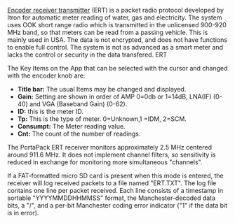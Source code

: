 [Encoder receiver transmitter](https://en.wikipedia.org/wiki/Encoder_receiver_transmitter) (ERT) is a packet radio protocol developed by Itron for automatic meter reading of water, gas and electricity. The system uses OOK short range radio which is transmitted in the unlicensed 900-920 MHz band, so that meters can be read from a passing vehicle. This is mainly used in USA. The data is not encrypted, and does not have functions to enable full control. The system is not as advanced as a smart meter and lacks the control or  security in the data transfered.
ERT

The Key Items on the App that can be selected with the cursor and changed with the encoder knob are:

* **Title bar:** The usual Items may be changed and displayed.
* **Gain:** Setting are shown in order of AMP 0=0db or 1=14dB, LNA(IF) (0-40) and VGA (Baseband Gain) (0-62).
* **ID:** this is the meter ID.
* **Tp:** This is the type of meter. 0=Unknown,1 =IDM, 2=SCM.
* **Consumpt:** The Meter reading value.
* **Cnt:** The count of the number of readings.

The PortaPack ERT receiver monitors approximately 2.5 MHz centered around 911.6 MHz. It does not implement channel filters, so sensitivity is reduced in exchange for monitoring more simultaneous "channels".

If a FAT-formatted micro SD card is present when this mode is entered, the receiver will log received packets to a file named "ERT.TXT". The log file contains one line per packet received. Each line consists of a timestamp in sortable "YYYYMMDDHHMMSS" format, the Manchester-decoded data bits, a "/", and a per-bit Manchester coding error indicator ("1" if the data bit is in error). 



 

